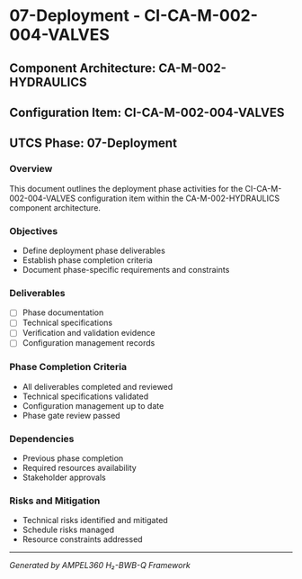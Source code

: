 # 07-Deployment - CI-CA-M-002-004-VALVES

## Component Architecture: CA-M-002-HYDRAULICS
## Configuration Item: CI-CA-M-002-004-VALVES
## UTCS Phase: 07-Deployment

### Overview
This document outlines the deployment phase activities for the CI-CA-M-002-004-VALVES configuration item within the CA-M-002-HYDRAULICS component architecture.

### Objectives
- Define deployment phase deliverables
- Establish phase completion criteria
- Document phase-specific requirements and constraints

### Deliverables
- [ ] Phase documentation
- [ ] Technical specifications
- [ ] Verification and validation evidence
- [ ] Configuration management records

### Phase Completion Criteria
- All deliverables completed and reviewed
- Technical specifications validated
- Configuration management up to date
- Phase gate review passed

### Dependencies
- Previous phase completion
- Required resources availability
- Stakeholder approvals

### Risks and Mitigation
- Technical risks identified and mitigated
- Schedule risks managed
- Resource constraints addressed

---
*Generated by AMPEL360 H₂-BWB-Q Framework*
